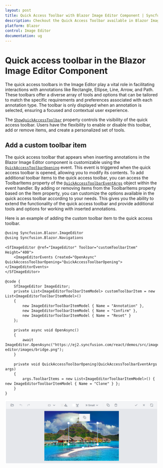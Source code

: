 ```yaml
---
layout: post
title: Quick Access Toolbar with Blazor Image Editor Component | Syncfusion
description: Checkout the Quick Access Toolbar available in Blazor Image Editor component in Blazor Server App and Blazor WebAssembly App.
platform: Blazor
control: Image Editor
documentation: ug
---
```


# Quick access toolbar in the Blazor Image Editor Component

The quick access toolbars in the Image Editor play a vital role in facilitating interactions with annotations like Rectangle, Ellipse, Line, Arrow, and Path. These toolbars offer a diverse array of tools and options that can be tailored to match the specific requirements and preferences associated with each annotation type. The toolbar is only displayed when an annotation is selected, ensuring a focused and contextual user experience.

The [`ShowQuickAccessToolbar`](https://help.syncfusion.com/cr/blazor/Syncfusion.Blazor.ImageEditor.SfImageEditor.html#Syncfusion_Blazor_ImageEditor_SfImageEditor_ShowQuickAccessToolbar) property controls the visibility of the quick access toolbar. Users have the flexibility to enable or disable this toolbar, add or remove items, and create a personalized set of tools.

## Add a custom toolbar item

The quick access toolbar that appears when inserting annotations in the Blazor Image Editor component is customizable using the [`QuickAccessToolbarOpening`](https://help.syncfusion.com/cr/blazor/Syncfusion.Blazor.ImageEditor.ImageEditorEvents.html#Syncfusion_Blazor_ImageEditor_ImageEditorEvents_QuickAccessToolbarOpening) event. This event is triggered when the quick access toolbar is opened, allowing you to modify its contents. To add additional toolbar items to the quick access toolbar, you can access the ToolbarItems property of the [`QuickAccessToolbarEventArgs`](https://help.syncfusion.com/cr/blazor/Syncfusion.Blazor.ImageEditor.ImageEditorEvents.html#Syncfusion_Blazor_ImageEditor_ImageEditorEvents_QuickAccessToolbarOpening) object within the event handler. By adding or removing items from the ToolbarItems property based on the Item property, you can customize the options available in the quick access toolbar according to your needs. This gives you the ability to extend the functionality of the quick access toolbar and provide additional tools and options for working with inserted annotations. 

Here is an example of adding the custom toolbar item to the quick access toolbar. 

```cshtml
@using Syncfusion.Blazor.ImageEditor
@using Syncfusion.Blazor.Navigations

<SfImageEditor @ref="ImageEditor" Toolbar="customToolbarItem" Height="400">
    <ImageEditorEvents Created="OpenAsync" QuickAccessToolbarOpening="QuickAccessToolbarOpening"></ImageEditorEvents>
</SfImageEditor>

@code {
    SfImageEditor ImageEditor;
    private List<ImageEditorToolbarItemModel> customToolbarItem = new List<ImageEditorToolbarItemModel>()
    {
        new ImageEditorToolbarItemModel { Name = "Annotation" },
        new ImageEditorToolbarItemModel { Name = "Confirm" },
        new ImageEditorToolbarItemModel { Name = "Reset" }
    };

    private async void OpenAsync()
    {
        await ImageEditor.OpenAsync("https://ej2.syncfusion.com/react/demos/src/image-editor/images/bridge.png");
    }

    private void QuickAccessToolbarOpening(QuickAccessToolbarEventArgs args)
    {
        args.ToolbarItems = new List<ImageEditorToolbarItemModel>() { new ImageEditorToolbarItemModel { Name = "Clone" } };
    }
}
```

![Blazor Image Editor with Quick Access Toolbar](./images/blazor-image-editor-quick-access-toolbar.png)